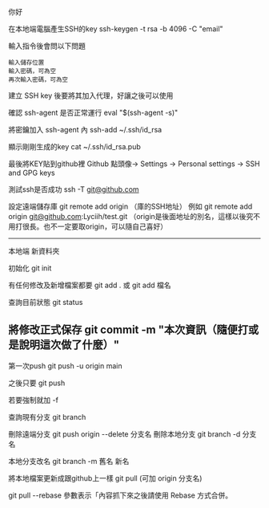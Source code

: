 你好

在本地端電腦產生SSH的key
ssh-keygen -t rsa -b 4096 -C "email"

輸入指令後會問以下問題

    輸入儲存位置
    輸入密碼，可為空
    再次輸入密碼，可為空

建立 SSH key 後要將其加入代理，好讓之後可以使用

確認 ssh-agent 是否正常運行
eval "$(ssh-agent -s)"

將密鑰加入 ssh-agent 內
ssh-add ~/.ssh/id_rsa


顯示剛剛生成的key
cat ~/.ssh/id_rsa.pub

最後將KEY貼到github裡
Github 點頭像-> Settings -> Personal settings -> SSH and GPG keys

測試ssh是否成功
ssh -T git@github.com

設定遠端儲存庫
git remote add origin （庫的SSH地址）      例如 git remote add origin git@github.com:Lyciih/test.git 
（origin是後面地址的別名，這樣以後究不用打很長。也不一定要取origin，可以隨自己喜好）

---
本地端 新資料夾

初始化
git init

有任何修改及新增檔案都要 git add .  或 git add 檔名

查詢目前狀態 git status

將修改正式保存 git commit -m "本次資訊（隨便打或是說明這次做了什麼）"
---

第一次push
git push -u origin main

之後只要
git push 

若要強制就加 -f

查詢現有分支 git branch

刪除遠端分支
git push origin --delete 分支名
刪除本地分支
git branch -d 分支名

本地分支改名
git branch -m 舊名 新名

將本地檔案更新成跟github上一樣
git pull (可加 origin 分支名)

git pull --rebase    參數表示「內容抓下來之後請使用 Rebase 方式合併。



